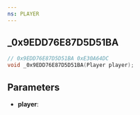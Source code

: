 ```yaml
---
ns: PLAYER
---
```

## _0x9EDD76E87D5D51BA

```c
// 0x9EDD76E87D5D51BA 0xE30A64DC
void _0x9EDD76E87D5D51BA(Player player);
```


## Parameters
* **player**: 

